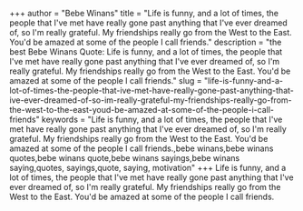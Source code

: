 +++
author = "Bebe Winans"
title = "Life is funny, and a lot of times, the people that I've met have really gone past anything that I've ever dreamed of, so I'm really grateful. My friendships really go from the West to the East. You'd be amazed at some of the people I call friends."
description = "the best Bebe Winans Quote: Life is funny, and a lot of times, the people that I've met have really gone past anything that I've ever dreamed of, so I'm really grateful. My friendships really go from the West to the East. You'd be amazed at some of the people I call friends."
slug = "life-is-funny-and-a-lot-of-times-the-people-that-ive-met-have-really-gone-past-anything-that-ive-ever-dreamed-of-so-im-really-grateful-my-friendships-really-go-from-the-west-to-the-east-youd-be-amazed-at-some-of-the-people-i-call-friends"
keywords = "Life is funny, and a lot of times, the people that I've met have really gone past anything that I've ever dreamed of, so I'm really grateful. My friendships really go from the West to the East. You'd be amazed at some of the people I call friends.,bebe winans,bebe winans quotes,bebe winans quote,bebe winans sayings,bebe winans saying,quotes, sayings,quote, saying, motivation"
+++
Life is funny, and a lot of times, the people that I've met have really gone past anything that I've ever dreamed of, so I'm really grateful. My friendships really go from the West to the East. You'd be amazed at some of the people I call friends.
